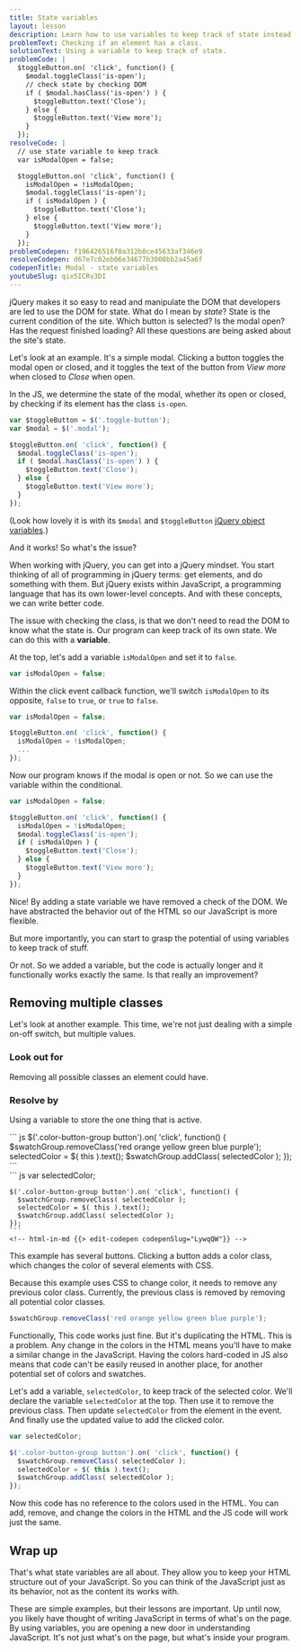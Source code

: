 ```yaml
---
title: State variables
layout: lesson
description: Learn how to use variables to keep track of state instead of checking the DOM.
problemText: Checking if an element has a class.
solutionText: Using a variable to keep track of state.
problemCode: |
  $toggleButton.on( 'click', function() {
    $modal.toggleClass('is-open');
    // check state by checking DOM
    if ( $modal.hasClass('is-open') ) {
      $toggleButton.text('Close');
    } else {
      $toggleButton.text('View more');
    }
  });
resolveCode: |
  // use state variable to keep track
  var isModalOpen = false;

  $toggleButton.on( 'click', function() {
    isModalOpen = !isModalOpen;
    $modal.toggleClass('is-open');
    if ( isModalOpen ) {
      $toggleButton.text('Close');
    } else {
      $toggleButton.text('View more');
    }
  });
problemCodepen: f196426516f0a312b0ce45633af346e9
resolveCodepen: d67e7c02eb06e34677b3008bb2a45a6f
codepenTitle: Modal - state variables
youtubeSlug: qix5ICRv3DI
---
```


jQuery makes it so easy to read and manipulate the DOM that developers are led to use the DOM for state. What do I mean by _state_? State is the current condition of the site. Which button is selected? Is the modal open? Has the request finished loading? All these questions are being asked about the site's state.

Let's look at an example. It's a simple modal. Clicking a button toggles the modal open or closed, and it toggles the text of the button from _View more_ when closed to _Close_ when open.

In the JS, we determine the state of the modal, whether its open or closed, by checking if its element has the class `is-open`.

``` js
var $toggleButton = $('.toggle-button');
var $modal = $('.modal');

$toggleButton.on( 'click', function() {
  $modal.toggleClass('is-open');
  if ( $modal.hasClass('is-open') ) {
    $toggleButton.text('Close');
  } else {
    $toggleButton.text('View more');
  }
});
```

(Look how lovely it is with its `$modal` and `$toggleButton` [jQuery object variables](cache-jquery-objects).)

And it works! So what's the issue?

When working with jQuery, you can get into a jQuery mindset. You start thinking of all of programming in jQuery terms: get elements, and do something with them. But jQuery exists within JavaScript, a programming language that has its own lower-level concepts. And with these concepts, we can write better code.

The issue with checking the class, is that we don't need to read the DOM to know what the state is. Our program can keep track of its own state. We can do this with a **variable**.

At the top, let's add a variable `isModalOpen` and set it to `false`.

``` js
var isModalOpen = false;
```

Within the click event callback function, we'll switch `isModalOpen` to its opposite, `false` to `true`, or `true` to `false`.

``` js
var isModalOpen = false;

$toggleButton.on( 'click', function() {
  isModalOpen = !isModalOpen;
  ...
});
```

Now our program knows if the modal is open or not. So we can use the variable within the conditional.

``` js
var isModalOpen = false;

$toggleButton.on( 'click', function() {
  isModalOpen = !isModalOpen;
  $modal.toggleClass('is-open');
  if ( isModalOpen ) {
    $toggleButton.text('Close');
  } else {
    $toggleButton.text('View more');
  }
});
```

Nice! By adding a state variable we have removed a check of the DOM. We have abstracted the behavior out of the HTML so our JavaScript is more flexible.

But more importantly, you can start to grasp the potential of using variables to keep track of stuff.

Or not. So we added a variable, but the code is actually longer and it functionally works exactly the same. Is that really an improvement?

## Removing multiple classes


Let's look at another example. This time, we're not just dealing with a simple on-off switch, but multiple values.

<!-- html-in-md </div> -->

<div class="duo">
  <div class="duo__cell">
    <h3>Look out for</h3>
    <p>Removing all possible classes an element could have.</p>
  </div>
  <div class="duo__cell">
    <h3>Resolve by</h3>
    <p>Using a variable to store the one thing that is active.</p>
  </div>
</div>

<div class="duo code-compare">
  <div class="duo__cell code-compare__nay">
    ``` js
    $('.color-button-group button').on( 'click', function() {
      $swatchGroup.removeClass('red orange yellow green blue purple');
      selectedColor = $( this ).text();
      $swatchGroup.addClass( selectedColor );
    });
    ```
    <!-- html-in-md {{> edit-codepen codepenSlug="BRXMZV"}} -->
  </div>
  <div class="duo__cell code-compare__yay">
    ``` js
    var selectedColor;

    $('.color-button-group button').on( 'click', function() {
      $swatchGroup.removeClass( selectedColor );
      selectedColor = $( this ).text();
      $swatchGroup.addClass( selectedColor );
    });
    ```
    <!-- html-in-md {{> edit-codepen codepenSlug="LywqQW"}} -->
  </div>
</div>

<!-- html-in-md {{> codepen-embed codepenSlug="LywqQW" codepenTitle="Color buttons - state variable" codepenHeight="300" }} -->

<!-- html-in-md <div class="skinny-column"> -->

This example has several buttons. Clicking a button adds a color class, which changes the color of several elements with CSS.

Because this example uses CSS to change color, it needs to remove any previous color class. Currently, the previous class is removed by removing all potential color classes.

``` js
$swatchGroup.removeClass('red orange yellow green blue purple');
```

Functionally, This code  works just fine. But it's duplicating the HTML. This is a problem. Any change in the colors in the HTML means you'll have to make a similar change in the JavaScript. Having the colors hard-coded in JS also means that code can't be easily reused in another place, for another potential set of colors and swatches.

Let's add a variable, `selectedColor`, to keep track of the selected color. We'll declare the variable `selectedColor` at the top. Then use it to remove the previous class. Then update `selectedColor` from the element in the event. And finally use the updated value to add the clicked color.

``` js
var selectedColor;

$('.color-button-group button').on( 'click', function() {
  $swatchGroup.removeClass( selectedColor );
  selectedColor = $( this ).text();
  $swatchGroup.addClass( selectedColor );
});
```

Now this code has no reference to the colors used in the HTML. You can add, remove, and change the colors in the HTML and the JS code will work just the same.

## Wrap up

That's what state variables are all about. They allow you to keep your HTML structure out of your JavaScript. So you can think of the JavaScript just as its behavior, not as the content its works with.

These are simple examples, but their lessons are important. Up until now, you likely have thought of writing JavaScript in terms of what's on the page. By using variables, you are opening a new door in understanding JavaScript. It's not just what's on the page, but what's inside your program.
